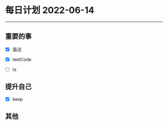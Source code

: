#  每日计划 2022-06-14
---
## 重要的事
- [x]  面试
- [x]  leetCode
- [ ]  ts



## 提升自己
- [x]  keep
  



## 其他








